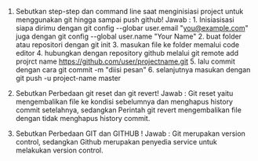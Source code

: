 1. Sebutkan step-step dan command line saat menginisiasi project untuk menggunakan git hingga sampai push github!
Jawab : 1. Inisiasisasi siapa dirimu dengan git config --globar user.email "you@example.com"
juga dengan git config --global user.name "Your Name"
	2. buat folder atau repositori dengan git init
	3. masukan file ke folder memalui code editor
	4. hubungkan dengan repository github melalui git remote add projrct name https://github.com/user/projectname.git
	5. lalu commit dengan cara git commit -m "diisi pesan"
	6. selanjutnya masukan dengan git push -u project-name master

2. Sebutkan Perbedaan git reset dan git revert!
Jawab : Git reset yaitu  mengembalikan file ke kondisi sebelumnya dan menghapus history commit setelahnya, sedangkan Perintah git revert mengembalikan file dengan tidak menghapus history commit.

3. Sebutkan Perbedaan GIT dan GITHUB !
Jawab : Git merupakan version control, sedangkan Github merupakan penyedia service untuk melakukan version control.